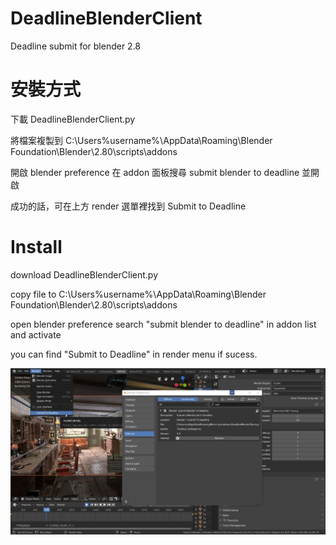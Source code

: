 # DeadlineBlenderClient
Deadline submit for blender 2.8

# 安裝方式

下載 DeadlineBlenderClient.py

將檔案複製到
C:\Users\%username%\AppData\Roaming\Blender Foundation\Blender\2.80\scripts\addons

開啟 blender preference
在 addon 面板搜尋 submit blender to deadline 並開啟

成功的話，可在上方 render 選單裡找到 Submit to Deadline

# Install

download DeadlineBlenderClient.py

copy file to 
C:\Users\%username%\AppData\Roaming\Blender Foundation\Blender\2.80\scripts\addons

open blender preference
search "submit blender to deadline" in addon list and activate

you can find "Submit to Deadline" in render menu if sucess.

![img](https://github.com/SaiZyca/DeadlineBlenderClient/blob/master/2019-07-17_18-31-03_blender_.jpg)
